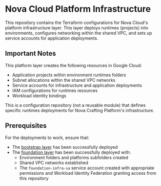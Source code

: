 # Nova Cloud Platform Infrastructure

This repository contains the Terraform configurations for Nova Cloud's platform infrastructure layer. This layer deploys runtimes (projects) into environments, configures networking within the shared VPC, and sets up service accounts for application deployments.

## Important Notes

This platform layer creates the following resources in Google Cloud:
- Application projects within environment runtimes folders
- Subnet allocations within the shared VPC networks
- Service accounts for infrastructure and application deployments
- IAM configurations for runtimes resources
- Workload identity bindings

This is a configuration repository (not a reusable module) that defines specific runtimes deployments for Nova Crafting Platform's  infrastructure.

## Prerequisites

For the deployments to work, ensure that:
- The [bootstrap layer](https://github.com/NovaSoftworks/fndry-bootstrap) has been successfully deployed
- The [foundation layer](https://github.com/NovaSoftworks/fndry-foundation) has been successfully deployed with:
  - Environment folders and platforms subfolders created
  - Shared VPC networks established
  - The `foundation-infra-sa` service account created with appropriate permissions and Workload Identity Federation granting access from this repository
